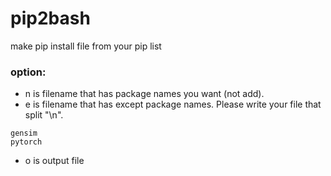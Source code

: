 # pip2bash
make pip install file from your pip list
### option:
- n is filename that has package names you want (not add).
- e is filename that has except package names. Please write your file that split "\n".
```
gensim
pytorch
```
- o is output file
